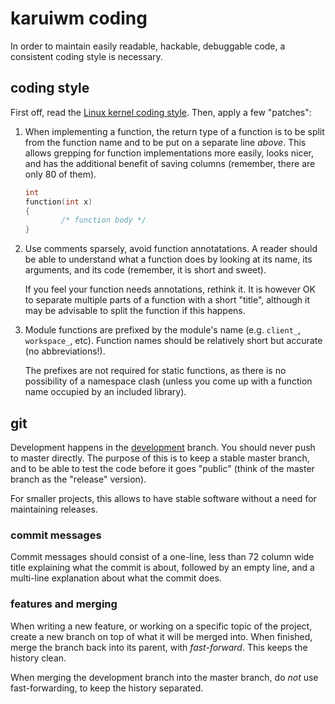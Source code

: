 karuiwm coding
==============

In order to maintain easily readable, hackable, debuggable code, a consistent
coding style is necessary.


coding style
------------

First off, read the [Linux kernel coding
style](https://www.kernel.org/doc/Documentation/CodingStyle). Then, apply a few
"patches":

1. When implementing a function, the return type of a function is to be split
   from the function name and to be put on a separate line *above*. This allows
   grepping for function implementations more easily, looks nicer, and has the
   additional benefit of saving columns (remember, there are only 80 of them).

   ```c
   int
   function(int x)
   {
           /* function body */
   }
   ```

2. Use comments sparsely, avoid function annotatations. A reader should be able
   to understand what a function does by looking at its name, its arguments, and
   its code (remember, it is short and sweet).

   If you feel your function needs annotations, rethink it. It is however OK to
   separate multiple parts of a function with a short "title", although it may
   be advisable to split the function if this happens.

3. Module functions are prefixed by the module's name (e.g. `client_`,
   `workspace_`, etc). Function names should be relatively short but accurate
   (no abbreviations!).

   The prefixes are not required for static functions, as there is no
   possibility of a namespace clash (unless you come up with a function name
   occupied by an included library).


git
---

Development happens in the
[development](https://github.com/ayekat/karuiwm/tree/api) branch. You should
never push to master directly. The purpose of this is to keep a stable master
branch, and to be able to test the code before it goes "public" (think of the
master branch as the "release" version).

For smaller projects, this allows to have stable software without a need for
maintaining releases.

### commit messages

Commit messages should consist of a one-line, less than 72 column wide title
explaining what the commit is about, followed by an empty line, and a multi-line
explanation about what the commit does.

### features and merging

When writing a new feature, or working on a specific topic of the project,
create a new branch on top of what it will be merged into. When finished, merge
the branch back into its parent, with *fast-forward*. This keeps the history
clean.

When merging the development branch into the master branch, do *not* use
fast-forwarding, to keep the history separated.
